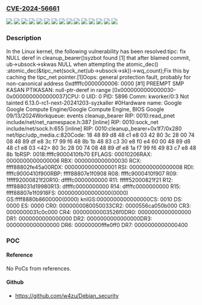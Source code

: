 ### [CVE-2024-56661](https://cve.mitre.org/cgi-bin/cvename.cgi?name=CVE-2024-56661)
![](https://img.shields.io/static/v1?label=Product&message=Linux&color=blue)
![](https://img.shields.io/static/v1?label=Version&message=4e69457f9dfae67435f3ccf29008768eae860415%20&color=brightgreen)
![](https://img.shields.io/static/v1?label=Version&message=5.10.231%20&color=brightgreen)
![](https://img.shields.io/static/v1?label=Version&message=5.15.174%20&color=brightgreen)
![](https://img.shields.io/static/v1?label=Version&message=5.4.287%20&color=brightgreen)
![](https://img.shields.io/static/v1?label=Version&message=6.1.120%20&color=brightgreen)
![](https://img.shields.io/static/v1?label=Version&message=6.12.5%20&color=brightgreen)
![](https://img.shields.io/static/v1?label=Version&message=6.6.66%20&color=brightgreen)
![](https://img.shields.io/static/v1?label=Version&message=650ee9a22d7a2de8999fac2d45983597a0c22359%20&color=brightgreen)
![](https://img.shields.io/static/v1?label=Version&message=6a2fa13312e51a621f652d522d7e2df7066330b6%20&color=brightgreen)
![](https://img.shields.io/static/v1?label=Version&message=d00d4470bf8c4282617a3a10e76b20a9c7e4cffa%20&color=brightgreen)
![](https://img.shields.io/static/v1?label=Version&message=d2a4894f238551eae178904e7f45af87577074fd%20&color=brightgreen)
![](https://img.shields.io/static/v1?label=Version&message=d62d5180c036eeac09f80660edc7a602b369125f%20&color=brightgreen)
![](https://img.shields.io/static/v1?label=Version&message=e48b211c4c59062cb6dd6c2c37c51a7cc235a464%20&color=brightgreen)
![](https://img.shields.io/static/v1?label=Vulnerability&message=n%2Fa&color=blue)

### Description

In the Linux kernel, the following vulnerability has been resolved:tipc: fix NULL deref in cleanup_bearer()syzbot found [1] that after blamed commit, ub->ubsock->skwas NULL when attempting the atomic_dec() :atomic_dec(&tipc_net(sock_net(ub->ubsock->sk))->wq_count);Fix this by caching the tipc_net pointer.[1]Oops: general protection fault, probably for non-canonical address 0xdffffc0000000006: 0000 [#1] PREEMPT SMP KASAN PTIKASAN: null-ptr-deref in range [0x0000000000000030-0x0000000000000037]CPU: 0 UID: 0 PID: 5896 Comm: kworker/0:3 Not tainted 6.13.0-rc1-next-20241203-syzkaller #0Hardware name: Google Google Compute Engine/Google Compute Engine, BIOS Google 09/13/2024Workqueue: events cleanup_bearer RIP: 0010:read_pnet include/net/net_namespace.h:387 [inline] RIP: 0010:sock_net include/net/sock.h:655 [inline] RIP: 0010:cleanup_bearer+0x1f7/0x280 net/tipc/udp_media.c:820Code: 18 48 89 d8 48 c1 e8 03 42 80 3c 28 00 74 08 48 89 df e8 3c f7 99 f6 48 8b 1b 48 83 c3 30 e8 f0 e4 60 00 48 89 d8 48 c1 e8 03 <42> 80 3c 28 00 74 08 48 89 df e8 1a f7 99 f6 49 83 c7 e8 48 8b 1bRSP: 0018:ffffc9000410fb70 EFLAGS: 00010206RAX: 0000000000000006 RBX: 0000000000000030 RCX: ffff88802fe45a00RDX: 0000000000000001 RSI: 0000000000000008 RDI: ffffc9000410f900RBP: ffff88807e1f0908 R08: ffffc9000410f907 R09: 1ffff92000821f20R10: dffffc0000000000 R11: fffff52000821f21 R12: ffff888031d19980R13: dffffc0000000000 R14: dffffc0000000000 R15: ffff88807e1f0918FS:  0000000000000000(0000) GS:ffff8880b8600000(0000) knlGS:0000000000000000CS:  0010 DS: 0000 ES: 0000 CR0: 0000000080050033CR2: 0000556ca050b000 CR3: 0000000031c0c000 CR4: 00000000003526f0DR0: 0000000000000000 DR1: 0000000000000000 DR2: 0000000000000000DR3: 0000000000000000 DR6: 00000000fffe0ff0 DR7: 0000000000000400

### POC

#### Reference
No PoCs from references.

#### Github
- https://github.com/w4zu/Debian_security

